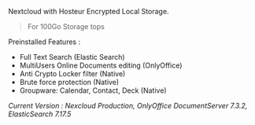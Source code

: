 Nextcloud with Hosteur Encrypted Local Storage.

>For 100Go Storage tops

Preinstalled Features :
 - Full Text Search (Elastic Search)
 - MultiUsers Online Documents editing (OnlyOffice)
 - Anti Crypto Locker filter (Native)
 - Brute force protection (Native)
 - Groupware: Calendar, Contact, Deck (Native)

*Current Version : Nexcloud Production, OnlyOffice DocumentServer 7.3.2, ElasticSearch 7.17.5*
